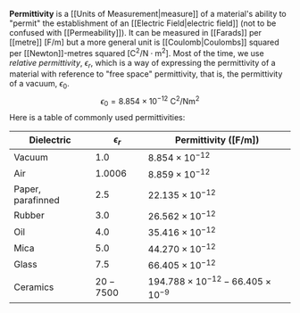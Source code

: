 **Permittivity** is a [[Units of Measurement|measure]] of a material's ability to "permit" the establishment of an [[Electric Field|electric field]] (not to be confused with [[Permeability]]). It can be measured in [[Farads]] per [[metre]] $[\text{F}/\text{m}]$ but a more general unit is [[Coulomb|Coulombs]] squared per [[Newton]]-metres squared $[\text{C}^2/\text{N}\cdot\text{m}^2]$. Most of the time, we use *relative permittivity*, $\epsilon_r$, which is a way of expressing the permittivity of a material with reference to "free space" permittivity, that is, the permittivity of a vacuum, $\epsilon_0$. 
$$
	\epsilon_0=8.854\times10^{-12}\text{ C}^2/\text{N}\text{m}^2
$$
Here is a table of commonly used permittivities: 

| **Dielectric**    | **$\epsilon_r$** | **Permittivity ($[\text{F}/\text{m}]$)**    |
| ----------------- | ---------------- | ------------------------------------------- |
| Vacuum            | $1.0$            | $8.854\times10^{-12}$                       |
| Air               | $1.0006$         | $8.859\times10^{-12}$                       |
| Paper, parafinned | $2.5$            | $22.135\times10^{-12}$                      |
| Rubber            | $3.0$            | $26.562\times10^{-12}$                      |
| Oil               | $4.0$            | $35.416\times10^{-12}$                      |
| Mica              | $5.0$            | $44.270\times10^{-12}$                      |
| Glass             | $7.5$            | $66.405\times10^{-12}$                      |
| Ceramics          | $20-7500$        | $194.788\times10^{-12}-66.405\times10^{-9}$ |
